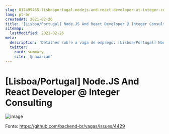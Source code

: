 ```yaml
---
slug: 817499465-lisboaportugal-nodejs-and-react-developer-at-integer-consulting
lang: pt-br
createdAt: 2021-02-26
title: '[Lisboa/Portugal] Node.JS And React Developer @ Integer Consulting - Vaga de Emprego'
sitemap:
  lastModified: 2021-02-26
meta:
  description: 'Detalhes sobre a vaga de emprego: [Lisboa/Portugal] Node.JS And React Developer @ Integer Consulting'
  twitter:
    card: summary
    site: '@nawarian'
---
```


# [Lisboa/Portugal] Node.JS And React Developer @ Integer Consulting

![image](https://user-images.githubusercontent.com/76117436/109327871-b7205b80-7850-11eb-9455-4b9732e88eb5.png)


Fonte: https://github.com/backend-br/vagas/issues/4429